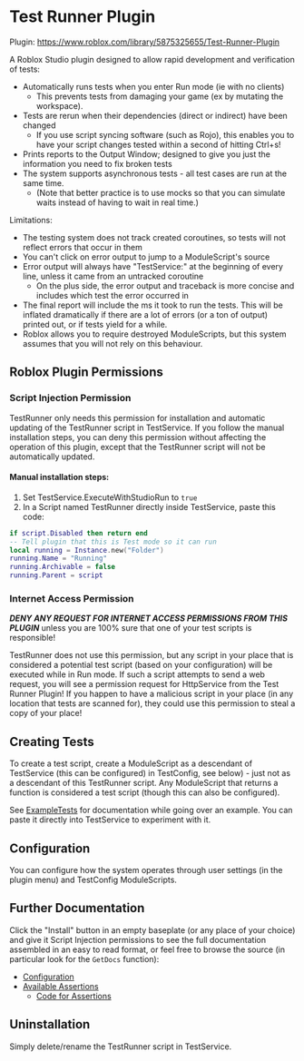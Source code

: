 # Test Runner Plugin

Plugin: <https://www.roblox.com/library/5875325655/Test-Runner-Plugin>

A Roblox Studio plugin designed to allow rapid development and verification of tests:

- Automatically runs tests when you enter Run mode (ie with no clients)
  - This prevents tests from damaging your game (ex by mutating the workspace).
- Tests are rerun when their dependencies (direct or indirect) have been changed
  - If you use script syncing software (such as Rojo), this enables you to have your script changes tested within a second of hitting Ctrl+s!
- Prints reports to the Output Window; designed to give you just the information you need to fix broken tests
- The system supports asynchronous tests - all test cases are run at the same time.
  - (Note that better practice is to use mocks so that you can simulate waits instead of having to wait in real time.)

Limitations:

- The testing system does not track created coroutines, so tests will not reflect errors that occur in them
- You can't click on error output to jump to a ModuleScript's source
- Error output will always have "TestService:" at the beginning of every line, unless it came from an untracked coroutine
  - On the plus side, the error output and traceback is more concise and includes which test the error occurred in
- The final report will include the ms it took to run the tests. This will be inflated dramatically if there are a lot of errors (or a ton of output) printed out, or if tests yield for a while.
- Roblox allows you to require destroyed ModuleScripts, but this system assumes that you will not rely on this behaviour.

## Roblox Plugin Permissions

### Script Injection Permission

TestRunner only needs this permission for installation and automatic updating of the TestRunner script in TestService. If you follow the manual installation steps, you can deny this permission without affecting the operation of this plugin, except that the TestRunner script will not be automatically updated.

#### Manual installation steps:

1. Set TestService.ExecuteWithStudioRun to `true`
2. In a Script named TestRunner directly inside TestService, paste this code:

```lua
if script.Disabled then return end
-- Tell plugin that this is Test mode so it can run
local running = Instance.new("Folder")
running.Name = "Running"
running.Archivable = false
running.Parent = script
```

### Internet Access Permission

***DENY ANY REQUEST FOR INTERNET ACCESS PERMISSIONS FROM THIS PLUGIN*** unless you are 100% sure that one of your test scripts is responsible!

TestRunner does not use this permission, but any script in your place that is considered a potential test script (based on your configuration) will be executed while in Run mode. If such a script attempts to send a web request, you will see a permission request for HttpService from the Test Runner Plugin! If you happen to have a malicious script in your place (in any location that tests are scanned for), they could use this permission to steal a copy of your place!

## Creating Tests

To create a test script, create a ModuleScript as a descendant of TestService (this can be configured) in TestConfig, see below) - just not as a descendant of this TestRunner script.
Any ModuleScript that returns a function is considered a test script (though this can also be configured).

See [ExampleTests](src/UserDocumentation/ExampleTests.lua) for documentation while going over an example.
You can paste it directly into TestService to experiment with it.

## Configuration

You can configure how the system operates through user settings (in the plugin menu) and TestConfig ModuleScripts. 

## Further Documentation

Click the "Install" button in an empty baseplate (or any place of your choice) and give it Script Injection permissions to see the full documentation assembled in an easy to read format, or feel free to browse the source (in particular look for the `GetDocs` function):
* [Configuration](src/Config/Config.lua)
* [Available Assertions](src/Testing/Comparisons.lua)
  * [Code for Assertions](src/Testing/ComparisonsCode.lua)

## Uninstallation

Simply delete/rename the TestRunner script in TestService.